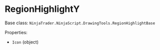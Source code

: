# RegionHighlightY

Base class: `NinjaTrader.NinjaScript.DrawingTools.RegionHighlightBase`

Properties:
- `Icon` (object)
